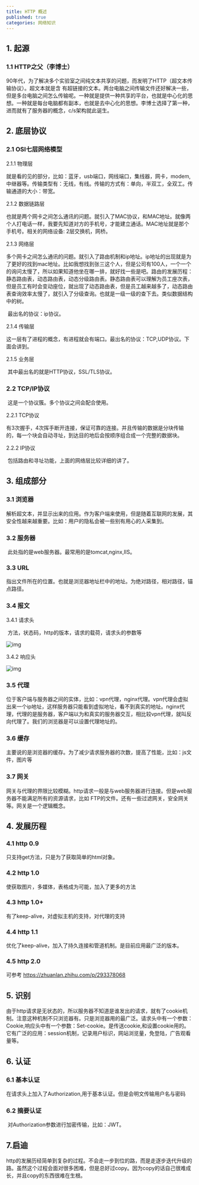 ```yaml
---
title: HTTP 概述
published: true
categories: 网络知识
---
```



## 1. 起源

### 1.1 HTTP之父（李博士）

​      90年代，为了解决多个实验室之间纯文本共享的问题，而发明了HTTP（超文本传输协议）。超文本就是含     有超链接的文本。两台电脑之间传输文件还好解决一些，但是多台电脑之间怎么传输呢。一种就是提供一种共享的平台，也就是中心化的思想。一种就是每台电脑都有副本，也就是去中心化的思想。李博士选择了第一种，进而就有了服务器的概念，c/s架构就此诞生。

## 2. 底层协议

### 2.1 OSI七层网络模型

2.1.1 物理层

​    就是看的见的部分，比如：蓝牙，usb端口，网线端口，集线器，网卡，modem,中继器等。传输类型有：无线，有线。传输的方式有：单向，半双工，全双工。传输通道的大小：带宽。

2.1.2 数据链路层

​    也就是两个网卡之间怎么通讯的问题。就引入了MAC协议，和MAC地址。就像两个人打电话一样，我要先知道对方的手机号，才能建立通话。MAC地址就是那个手机号。相关的网络设备: 2层交换机，网桥。

2.1.3 网络层

​    多个网卡之间怎么通讯的问题。就引入了路由机制和ip地址。ip地址的出现就是为了更好的找到mac地址。比如我想找到张三这个人，但是公司有100人，一个一个的询问太慢了，所以如果知道他坐在哪一排，就好找一些是吧。路由的发展历程：静态路由表，动态路由表，动态分级路由表。静态路由表可以理解为员工座次表，但是员工有时会变动座位，就出现了动态路由表，但是员工越来越多了，动态路由表查询效率太慢了，就引入了分级查询。也就是一级一级的查下去。类似数据结构中的树。

​    最出名的协议：ip协议。

2.1.4 传输层

​    这一层有了进程的概念，有进程就会有端口。最出名的协议：TCP,UDP协议。下面会讲到。

2.1.5 业务层

​    其中最出名的就是HTTP协议，SSL/TLS协议。

### 2.2 TCP/IP协议

​    这是一个协议簇。多个协议之间会配合使用。

2.2.1 TCP协议

​    有3次握手，4次挥手断开连接，保证可靠的连接。并且传输的数据是分块传输的，每一个块会自动寻址，到达目的地后会按顺序组合成一个完整的数据块。

2.2.2 IP协议

​    包括路由和寻址功能，上面的网络层比较详细的讲了。

## 3. 组成部分

### 3.1 浏览器

​    解析超文本，并显示出来的应用。作为客户端来使用，但是随着互联网的发展，其安全性越来越重要。比如：用户的隐私会被一些别有用心的人采集到。

### 3.2 服务器

​    此处指的是web服务器。最常用的是tomcat,nginx,IIS。

### 3.3 URL

​    指出文件所在的位置。也就是浏览器地址栏中的地址。为绝对路径，相对路径，锚点路径。

### 3.4 报文

3.4.1 请求头

​    方法，状态码，http的版本，请求的载荷，请求头的参数等

![img](https://pic1.zhimg.com/80/v2-eb0a3716cae1fdf27c82d300b49d47ca_720w.jpeg?source=d16d100b)






3.4.2 响应头

![img](https://picx.zhimg.com/80/v2-82122e1c94d6ba780020bd33a8caf438_720w.jpeg?source=d16d100b)






### 3.5 代理

​    位于客户端与服务器之间的实体，比如：vpn代理，nginx代理。vpn代理会虚拟出来一个ip地址，这样服务器只能看到虚拟地址，看不到真实的地址。nginx代理，代理的是服务器，客户端以为和真实的服务器交互，相比较vpn代理，就叫反向代理了。我们的浏览器是可以设置代理地址的。

### 3.6 缓存

​    主要说的是浏览器的缓存。为了减少请求服务器的次数，提高了性能，比如：js文件，图片等

### 3.7 网关

​    网关与代理的界限比较模糊。http请求一般是与web服务器进行连接。但是web服务器不能满足所有的资源请求，比如 FTP的文件。还有一些过滤网关，安全网关等。网关是一个逻辑概念。

## 4. 发展历程

### 4.1 http 0.9

只支持get方法，只是为了获取简单的html对象。

### 4.2 http 1.0

使获取图片，多媒体，表格成为可能，加入了更多的方法

### 4.3 http 1.0+

有了keep-alive，对虚拟主机的支持，对代理的支持

### 4.4 http 1.1

优化了keep-alive，加入了持久连接和管道机制。是目前应用最广泛的版本。

### 4.5 http 2.0

可参考 https://zhuanlan.zhihu.com/p/293378068

## 5. 识别

​    由于http请求是无状态的，所以服务器不知道是谁发出的请求，就有了cookie机制。注意这种机制不只浏览器有。只是浏览器用的最广泛。请求头中有一个参数：Cookie,响应头中有一个参数：Set-cookie。是传送cookie,和设置cookie用的。它有广泛的应用：session机制，记录用户标识，网站浏览量，免登陆，广告观看量等。

## 6. 认证

### 6.1 基本认证

​    在请求头上加入了Authorization,用于基本认证。但是会明文传输用户名与密码

### 6.2 摘要认证

​    对Authorization参数进行加密传输，比如：JWT。

## 7.启迪

​    http的发展历经简单到复杂的过程。不会走一步到位的路，而是走逐步迭代升级的路。虽然这个过程会面对很多困难，但是总好过copy。因为copy的话自己很难成长，并且copy的东西很难在生根。
